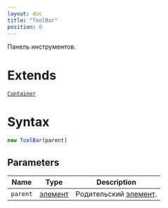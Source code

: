 ```yaml
---
layout: doc
title: "ToolBar"
position: 0
---
```


Панель инструментов.

# Extends

[`Container`](../../Core/Container/)

# Syntax

```js
new ToolBar(parent)
```

## Parameters

|Name|Type|Description|
|----|----|-----------|
|`parent`|[элемент](../../Core/Elements/Element)|Родительский [элемент](../../Core/Elements/Element/).|

